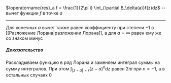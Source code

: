 $\operatorname{res}_a f = \frac{1}{2\pi i} \int_{\partial B_\delta(a)}f(z)dz$ -- вычет функции $f$ в точке $a$

---
Для конечных $a$ вычет также равен коэффициенту при степени $-1$ в [[Разложение Лорана|разложении Лорана]], а для $a = \infty$ равен ему же со знаком минус
##### Доказательство
Раскладываем функцию в ряд Лорана и заменяем интеграл суммы на сумму интегралов. При этом $\int_{\vert z-a \vert=r}(z-a)^ndz$ равен $2\pi i$ при $n = -1$, а в остальных случаях $0$
